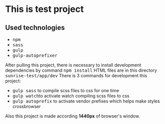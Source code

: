 <h1>This is test project</h1>
<h2>Used technologies</h2>
<ul>
  <li><tt>npm</tt></li>
  <li><tt>sass</tt></li>
  <li><tt>gulp</tt></li>
  <li><tt>gulp-autoprefixer</tt></li>
</ul>
After pulling this project, there is necessary to install development dependencies by command <tt>npm install</tt>
HTML files are in this directory <tt>sunrise-test/app/dev</tt>
There is 3 commands for development this project:
<ul>
  <li><tt>gulp sass</tt> to compile scss files to css for one time</li>
  <li><tt>gulp watch</tt>to activate watch compiling scss files to css </li>
  <li><tt>gulp autoprefix</tt> to activate vendor prefixes which helps make styles crossbrowser</li>
</ul>
Also this project is made according <strong>1440px</strong> of browser's window.
